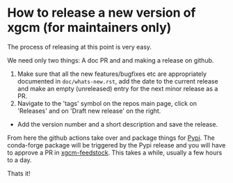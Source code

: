 # How to release a new version of xgcm (for maintainers only)
The process of releasing at this point is very easy. 

We need only two things: A doc PR and and making a release on github.

1. Make sure that all the new features/bugfixes etc are appropriately documented in `doc/whats-new.rst`, add the date to the current release and make an empty (unreleased) entry for the next minor release as a PR.
2. Navigate to the 'tags' symbol on the repos main page, click on 'Releases' and on 'Draft new release' on the right.
  - Add the version number and a short description and save the release.
  
From here the github actions take over and package things for [Pypi](https://pypi.org/project/xgcm/).
The conda-forge package will be triggered by the Pypi release and you will have to approve a PR in [xgcm-feedstock](https://github.com/conda-forge/xgcm-feedstock). This takes a while, usually a few hours to a day.

Thats it!
